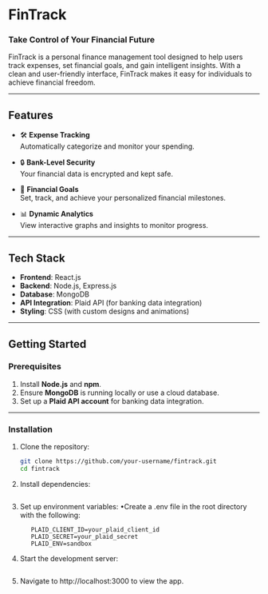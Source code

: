 # **FinTrack**

### **Take Control of Your Financial Future**

FinTrack is a personal finance management tool designed to help users track expenses, set financial goals, and gain intelligent insights. With a clean and user-friendly interface, FinTrack makes it easy for individuals to achieve financial freedom.

---

## **Features**
- 🛠 **Expense Tracking**  
  Automatically categorize and monitor your spending.

- 🔒 **Bank-Level Security**  
  Your financial data is encrypted and kept safe.

- 🎯 **Financial Goals**  
  Set, track, and achieve your personalized financial milestones.

- 📊 **Dynamic Analytics**  
  View interactive graphs and insights to monitor progress.

---

## **Tech Stack**
- **Frontend**: React.js
- **Backend**: Node.js, Express.js
- **Database**: MongoDB
- **API Integration**: Plaid API (for banking data integration)
- **Styling**: CSS (with custom designs and animations)

---

## **Getting Started**

### Prerequisites
1. Install **Node.js** and **npm**.
2. Ensure **MongoDB** is running locally or use a cloud database.
3. Set up a **Plaid API account** for banking data integration.

---

### Installation

1. Clone the repository:
   ```bash
   git clone https://github.com/your-username/fintrack.git
   cd fintrack

2.	Install dependencies:
    ```npm install

3.  Set up environment variables:
    •Create a .env file in the root directory with the following:
    ```MONGO_URI=your_mongodb_uri
       PLAID_CLIENT_ID=your_plaid_client_id
       PLAID_SECRET=your_plaid_secret
       PLAID_ENV=sandbox

4.	Start the development server:
    ```npm start

5. Navigate to http://localhost:3000 to view the app.
